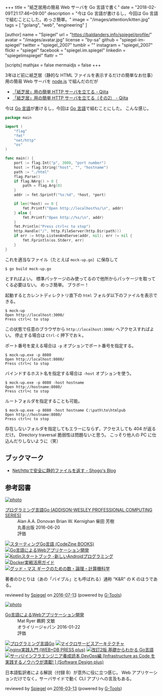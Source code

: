 +++
title = "紙芝居用の簡易 Web サーバを Go 言語で書く"
date = "2018-02-09T21:17:46+09:00"
description = "今は Go 言語が書けるし，今回は Go 言語で組むことにした。めっさ簡単。"
image = "/images/attention/kitten.jpg"
tags        = [ "golang", "web", "engineering" ]

[author]
  name      = "Spiegel"
  url       = "https://baldanders.info/spiegel/profile/"
  avatar    = "/images/avatar.jpg"
  license   = "by-sa"
  github    = "spiegel-im-spiegel"
  twitter   = "spiegel_2007"
  tumblr    = ""
  instagram = "spiegel_2007"
  flickr    = "spiegel"
  facebook  = "spiegel.im.spiegel"
  linkedin  = "spiegelimspiegel"
  flattr    = ""

[scripts]
  mathjax = false
  mermaidjs = false
+++

3年ほど前に紙芝居（静的な HTML ファイルを表示するだけの簡単なお仕事）用の簡易 Web サーバを [node.js] で組んだのだが

- [「紙芝居」用の簡単 HTTP サーバを立てる - Qiita](https://qiita.com/spiegel-im-spiegel/items/38b2e0b16ffc4f3548b3)
- [「紙芝居」用の簡単 HTTP サーバを立てる（その2） - Qiita](https://qiita.com/spiegel-im-spiegel/items/1a806ad8a9c38a0d7b70)

今は [Go 言語]が書けるし，今回は [Go 言語]で組むことにした。
こんな感じ。

```go
package main

import (
	"flag"
	"fmt"
	"net/http"
	"os"
)

func main() {
	port := flag.Int("p", 3000, "port number")
	host := flag.String("host", "", "hostname")
	path := "./html"
	flag.Parse()
	if flag.NArg() > 0 {
		path = flag.Arg(0)
	}
	addr := fmt.Sprintf("%s:%d", *host, *port)

	if len(*host) == 0 {
		fmt.Printf("Open http://localhost%s/\n", addr)
	} else {
		fmt.Printf("Open http://%s/\n", addr)
	}
	fmt.Println("Press ctrl+c to stop")
	http.Handle("/", http.FileServer(http.Dir(path)))
	if err := http.ListenAndServe(addr, nil); err != nil {
		fmt.Fprintln(os.Stderr, err)
	}
}
```

これを適当なファイル（たとえば `mock-up.go`）に保存して

```text
$ go build mock-up.go
```

とすればよい。
標準パッケージのみ使ってるので他所からパッケージを取ってくる必要はない。
めっさ簡単。
ブラボー！

起動するとカレントディレクトリ直下の `html` フォルダ以下のファイルを表示できる。

```text
$ mock-up
Open http://localhost:3000/
Press ctrl+c to stop
```

この状態で任意のブラウザから `http://localhost:3000/` へアクセスすればよい。
停止する場合は `Ctrl-C` 押下でおｋ。

ポート番号を変える場合は `-p` オプションでポート番号を指定する。

```text
$ mock-up.exe -p 8080
Open http://localhost:8080/
Press ctrl+c to stop
```

バインドするホスト名を指定する場合は `-host` オプションを使う。

```text
$ mock-up.exe -p 8080 -host hostname
Open http://hostname:8080/
Press ctrl+c to stop
```

ルートフォルダを指定することも可能。

```text
$ mock-up.exe -p 8080 -host hostname C:\path\to\htmlpub
Open http://hostname:8080/
Press ctrl+c to stop
```

存在しないフォルダを指定してもエラーにならず，アクセスしても 404 が返るだけ。
Directory traversal 脆弱性は問題ないと思う。
こっそり他人の PC に仕込んだりしないように（笑）

## ブックマーク

- [Net/httpで安全に静的ファイルを返す - Shogo's Blog](https://shogo82148.github.io/blog/2016/04/13/serving-static-files-in-golang/)

[Go 言語]: https://golang.org/ "The Go Programming Language"
[node.js]: https://nodejs.org/en/

## 参考図書

<div class="hreview" ><a class="item url" href="http://www.amazon.co.jp/exec/obidos/ASIN/4621300253/baldandersinf-22/"><img src="http://ecx.images-amazon.com/images/I/410V3ulwP5L._SL160_.jpg" alt="photo" class="photo"  /></a><dl ><dt class="fn"><a class="item url" href="http://www.amazon.co.jp/exec/obidos/ASIN/4621300253/baldandersinf-22/">プログラミング言語Go (ADDISON-WESLEY PROFESSIONAL COMPUTING SERIES)</a></dt><dd>Alan A.A. Donovan Brian W. Kernighan 柴田 芳樹 </dd><dd>丸善出版 2016-06-20</dd><dd>評価<abbr class="rating" title="5"><img src="http://g-images.amazon.com/images/G/01/detail/stars-5-0.gif" alt="" /></abbr> </dd></dl><p class="similar"><a href="http://www.amazon.co.jp/exec/obidos/ASIN/4798142417/baldandersinf-22/" target="_top"><img src="http://images.amazon.com/images/P/4798142417.09._SCTHUMBZZZ_.jpg"  alt="スターティングGo言語 (CodeZine BOOKS)"  /></a> <a href="http://www.amazon.co.jp/exec/obidos/ASIN/4873117526/baldandersinf-22/" target="_top"><img src="http://images.amazon.com/images/P/4873117526.09._SCTHUMBZZZ_.jpg"  alt="Go言語によるWebアプリケーション開発"  /></a> <a href="http://www.amazon.co.jp/exec/obidos/ASIN/4865940391/baldandersinf-22/" target="_top"><img src="http://images.amazon.com/images/P/4865940391.09._SCTHUMBZZZ_.jpg"  alt="Kotlinスタートブック -新しいAndroidプログラミング"  /></a> <a href="http://www.amazon.co.jp/exec/obidos/ASIN/4839959234/baldandersinf-22/" target="_top"><img src="http://images.amazon.com/images/P/4839959234.09._SCTHUMBZZZ_.jpg"  alt="Docker実戦活用ガイド"  /></a> <a href="http://www.amazon.co.jp/exec/obidos/ASIN/4274218961/baldandersinf-22/" target="_top"><img src="http://images.amazon.com/images/P/4274218961.09._SCTHUMBZZZ_.jpg"  alt="グッド・マス ギークのための数・論理・計算機科学"  /></a> </p>
<p class="description">著者のひとりは（あの「バイブル」とも呼ばれる）通称 “K&amp;R” の K のほうである。</p>
<p class="gtools" >reviewed by <a href='#maker' class='reviewer'>Spiegel</a> on <abbr class="dtreviewed" title="2016-07-13">2016-07-13</abbr> (powered by <a href="http://www.goodpic.com/mt/aws/index.html" >G-Tools</a>)</p>
</div>

<div class="hreview" ><a class="item url" href="http://www.amazon.co.jp/exec/obidos/ASIN/4873117526/baldandersinf-22/"><img src="http://ecx.images-amazon.com/images/I/51UoREcNrnL._SL160_.jpg" alt="photo" class="photo"  /></a><dl ><dt class="fn"><a class="item url" href="http://www.amazon.co.jp/exec/obidos/ASIN/4873117526/baldandersinf-22/">Go言語によるWebアプリケーション開発</a></dt><dd>Mat Ryer 鵜飼 文敏 </dd><dd>オライリージャパン 2016-01-22</dd><dd>評価<abbr class="rating" title="4"><img src="http://g-images.amazon.com/images/G/01/detail/stars-4-0.gif" alt="" /></abbr> </dd></dl><p class="similar"><a href="http://www.amazon.co.jp/exec/obidos/ASIN/4621300253/baldandersinf-22/" target="_top"><img src="http://images.amazon.com/images/P/4621300253.09._SCTHUMBZZZ_.jpg"  alt="プログラミング言語Go"  /></a> <a href="http://www.amazon.co.jp/exec/obidos/ASIN/4873117607/baldandersinf-22/" target="_top"><img src="http://images.amazon.com/images/P/4873117607.09._SCTHUMBZZZ_.jpg"  alt="マイクロサービスアーキテクチャ"  /></a> <a href="http://www.amazon.co.jp/exec/obidos/ASIN/4774178667/baldandersinf-22/" target="_top"><img src="http://images.amazon.com/images/P/4774178667.09._SCTHUMBZZZ_.jpg"  alt="nginx実践入門 (WEB+DB PRESS plus)"  /></a> <a href="http://www.amazon.co.jp/exec/obidos/ASIN/4863541783/baldandersinf-22/" target="_top"><img src="http://images.amazon.com/images/P/4863541783.09._SCTHUMBZZZ_.jpg"  alt="改訂2版 基礎からわかる Go言語"  /></a> <a href="http://www.amazon.co.jp/exec/obidos/ASIN/4774179930/baldandersinf-22/" target="_top"><img src="http://images.amazon.com/images/P/4774179930.09._SCTHUMBZZZ_.jpg"  alt="サーバ/インフラエンジニア養成読本 DevOps編 [Infrastructure as Code を実践するノウハウが満載! ] (Software Design plus)"  /></a> </p>
<p class="description">日本語監訳者による解説（付録 B）が意外に役に立つ感じ。 Web アプリケーションだけでなく，サーバサイドで動く CLI アプリへの言及もある。</p>
<p class="gtools" >reviewed by <a href='#maker' class='reviewer'>Spiegel</a> on <abbr class="dtreviewed" title="2016-03-13">2016-03-13</abbr> (powered by <a href="http://www.goodpic.com/mt/aws/index.html" >G-Tools</a>)</p>
</div>
